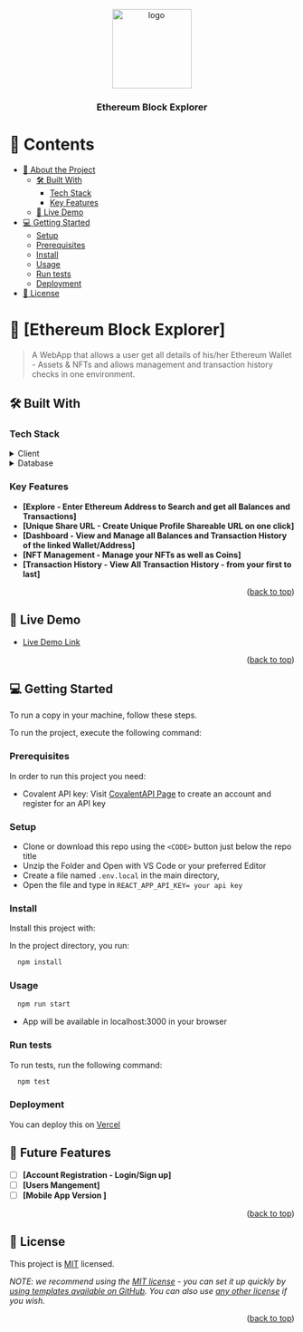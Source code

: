 <a name="readme-top"></a>



<div align="center">
  <!-- You are encouraged to replace this logo with your own! Otherwise you can also remove it. -->
  <img src="murple_logo.png" alt="logo" width="140"  height="auto" />
  <br/>

  <h3><b>Ethereum Block Explorer</b></h3>

</div>

<!-- TABLE OF CONTENTS -->

# 📗 Contents

- [📖 About the Project](#about-project)
  - [🛠 Built With](#built-with)
    - [Tech Stack](#tech-stack)
    - [Key Features](#key-features)
  - [🚀 Live Demo](#live-demo)
- [💻 Getting Started](#getting-started)
  - [Setup](#setup)
  - [Prerequisites](#prerequisites)
  - [Install](#install)
  - [Usage](#usage)
  - [Run tests](#run-tests)
  - [Deployment](#triangular_flag_on_post-deployment)
- [📝 License](#license)

<!-- PROJECT DESCRIPTION -->

# 📖 [Ethereum Block Explorer] <a name="about-project"></a>

> A WebApp that allows a user get all details of his/her Ethereum Wallet - Assets & NFTs and allows management and transaction history checks in one environment.

## 🛠 Built With <a name="built-with"></a>

### Tech Stack <a name="tech-stack"></a>
<details>
  <summary>Client</summary>
  <ul>
    <li><a href="https://reactjs.org/">React.js</a></li>
    <li>TailwinCSS</li>
    <li>RestAPI</li>
  </ul>
</details>

<details>
<summary>Database</summary>
  <ul>
    <li><a href="https://www.postgresql.org/">CovalentAPI</a></li>
  </ul>
</details>

<!-- Features -->

### Key Features <a name="key-features"></a>

- **[Explore - Enter Ethereum Address to Search and get all Balances and Transactions]**
- **[Unique Share URL - Create Unique Profile Shareable URL on one click]**
- **[Dashboard - View and Manage all Balances and Transaction History of the linked Wallet/Address]**
- **[NFT Management - Manage your NFTs as well as Coins]**
- **[Transaction History - View All Transaction History - from your first to last]**

<p align="right">(<a href="#readme-top">back to top</a>)</p>

<!-- LIVE DEMO -->

## 🚀 Live Demo <a name="live-demo"></a>

- [Live Demo Link](https://eth-scanner.vercel.app)

<p align="right">(<a href="#readme-top">back to top</a>)</p>

<!-- GETTING STARTED -->

## 💻 Getting Started <a name="getting-started"></a>

To run a copy in your machine, follow these steps.

To run the project, execute the following command:

### Prerequisites

In order to run this project you need:
- Covalent API key: Visit [CovalentAPI Page](https://www.covalenthq.com/) to create an account and register for an API key

### Setup

- Clone or download this repo using the `<CODE>` button just below the repo title
- Unzip the Folder and Open with VS Code or your preferred Editor
- Create a file named `.env.local` in the main directory, 
- Open the file and type in `REACT_APP_API_KEY= your api key`

### Install

Install this project with:

In the project directory, you run:
```sh
  npm install
```

### Usage

```sh
  npm run start
```

- App will be available in localhost:3000 in your browser

### Run tests

To run tests, run the following command:

```sh
  npm test 
```

### Deployment

You can deploy this on [Vercel](https://vercel.com)

<!-- FUTURE FEATURES -->

## 🔭 Future Features <a name="future-features"></a>

- [ ] **[Account Registration - Login/Sign up]**
- [ ] **[Users Mangement]**
- [ ] **[Mobile App Version ]**

<p align="right">(<a href="#readme-top">back to top</a>)</p>


<!-- LICENSE -->

## 📝 License <a name="license"></a>

This project is [MIT](./LICENSE) licensed.

_NOTE: we recommend using the [MIT license](https://choosealicense.com/licenses/mit/) - you can set it up quickly by [using templates available on GitHub](https://docs.github.com/en/communities/setting-up-your-project-for-healthy-contributions/adding-a-license-to-a-repository). You can also use [any other license](https://choosealicense.com/licenses/) if you wish._

<p align="right">(<a href="#readme-top">back to top</a>)</p>




